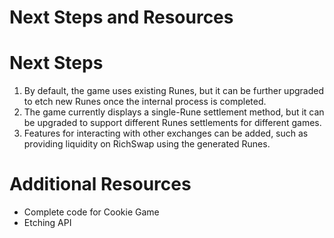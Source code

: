 # Next Steps and Resources

# Next Steps
1. By default, the game uses existing Runes, but it can be further upgraded to etch new Runes once the internal process is completed.
2. The game currently displays a single-Rune settlement method, but it can be upgraded to support different Runes settlements for different games.
3. Features for interacting with other exchanges can be added, such as providing liquidity on RichSwap using the generated Runes.

# Additional Resources
* Complete code for Cookie Game
* Etching API